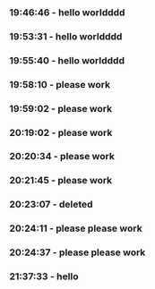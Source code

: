 
### 19:46:46 - hello worldddd

### 19:53:31 - hello worldddd

### 19:55:40 - hello worldddd

### 19:58:10 - please work

### 19:59:02 - please work

### 20:19:02 - please work

### 20:20:34 - please work

### 20:21:45 - please work

### 20:23:07 - deleted

### 20:24:11 - please please work

### 20:24:37 - please please work

### 21:37:33 - hello

